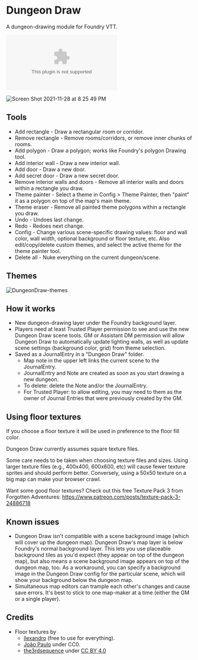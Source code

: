 # Dungeon Draw

A dungeon-drawing module for Foundry VTT.

![Latest Release Download Count](https://img.shields.io/github/downloads/mcglincy/dungeondraw-foundry-vtt/latest/module.zip)

![Screen Shot 2021-11-28 at 8 25 49 PM](https://user-images.githubusercontent.com/189172/143799176-d798823d-a990-4ff9-b660-763dbfd0082a.png)

## Tools

- Add rectangle - Draw a rectangular room or corridor.
- Remove rectangle - Remove rooms/corridors, or remove inner chunks of rooms.
- Add polygon - Draw a polygon; works like Foundry's polygon Drawing tool.
- Add interior wall - Draw a new interior wall.
- Add door - Draw a new door.
- Add secret door - Draw a new secret door.
- Remove interior walls and doors - Remove all interior walls and doors within a rectangle you draw.
- Theme painter - Select a theme in Config > Theme Painter, then "paint" it as a polygon on top of the map's main theme.
- Theme eraser - Remove all painted theme polygons within a rectangle you draw.
- Undo - Undoes last change.
- Redo - Redoes next change.
- Config - Change various scene-specific drawing values: floor and wall color, wall width, optional background or floor texture, etc. Also edit/copy/delete custom themes, and select the active theme for the theme painter tool.
- Delete all - Nuke everything on the current dungeon/scene.

## Themes

![DungeonDraw-themes](https://user-images.githubusercontent.com/189172/142654535-cd797a63-c2b3-4c7a-8613-fa6b49baca33.jpg)

## How it works

- New dungeon-drawing layer under the Foundry background layer.
- Players need at least Trusted Player permission to see and use the new Dungeon Draw scene tools. GM or Assistant DM permission will allow Dungeon Draw to automatically update lighting walls, as well as update scene settings (background color, grid) from theme selection.
- Saved as a JournalEntry in a "Dungeon Draw" folder.
  - Map note in the upper left links the current scene to the JournalEntry.
  - JournalEntry and Note are created as soon as you start drawing a new dungeon.
  - To delete: delete the Note and/or the JournalEntry.
  - For Trusted Player: to allow editing, you may need to them as the owner of Journal Entries that were previously created by the GM.

## Using floor textures

If you choose a floor texture it will be used in preference to the floor fill color.

Dungeon Draw currently assumes square texture files.

Some care needs to be taken when choosing texture files and sizes. Using larger texture files (e.g., 400x400, 600x600, etc) will cause fewer texture sprites and should perform better. Conversely, using a 50x50 texture on a big map can make your browser crawl.

Want some good floor textures? Check out this free Texture Pack 3 from Forgotten Adventures: https://www.patreon.com/posts/texture-pack-3-24886718

## Known issues

- Dungeon Draw isn't compatible with a scene background image (which will cover up the dungeon map). Dungeon Draw's map layer is below Foundry's normal background layer. This lets you use placeable background tiles as you'd expect (they appear on top of the dungeon map), but also means a scene background image appears on top of the dungeon map, too. As a workaround, you can specify a background image in the Dungeon Draw config for the particular scene, which will show your background below the dungeon map.
- Simultaneous map editors can trample each other's changes and cause save errors. It's best to stick to one map-maker at a time (either the GM or a single player).

## Credits

- Floor textures by
  - [llexandro](https://www.deviantart.com/llexandro/gallery/54632558/sci-fi-textures) (free to use for everything).
  - [João Paulo](https://3dtextures.me/about/) under CC0.
  - [the3rdsequence](https://www.the3rdsequence.com/texturedb/) under [CC BY 4.0](https://creativecommons.org/licenses/by/4.0/)
